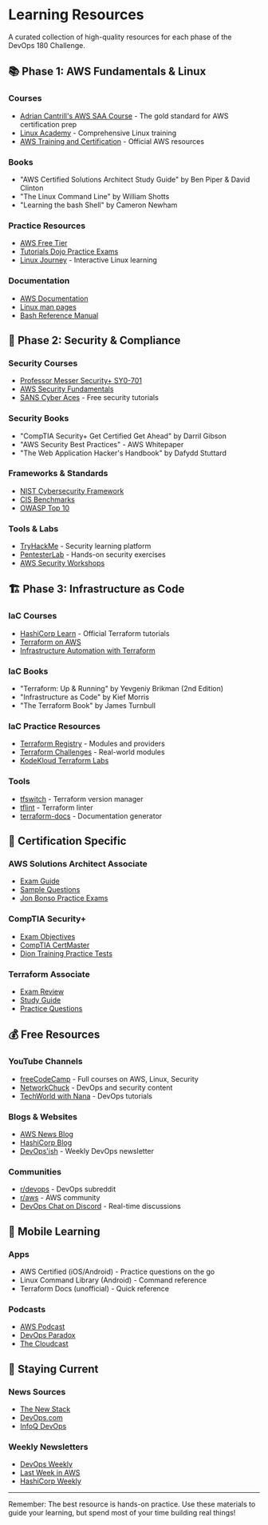# Learning Resources

A curated collection of high-quality resources for each phase of the DevOps 180 Challenge.

## 📚 Phase 1: AWS Fundamentals & Linux

### Courses
- [Adrian Cantrill's AWS SAA Course](https://learn.cantrill.io) - The gold standard for AWS certification prep
- [Linux Academy](https://linuxacademy.com) - Comprehensive Linux training
- [AWS Training and Certification](https://aws.amazon.com/training/) - Official AWS resources

### Books
- "AWS Certified Solutions Architect Study Guide" by Ben Piper & David Clinton
- "The Linux Command Line" by William Shotts
- "Learning the bash Shell" by Cameron Newham

### Practice Resources
- [AWS Free Tier](https://aws.amazon.com/free/)
- [Tutorials Dojo Practice Exams](https://tutorialsdojo.com/)
- [Linux Journey](https://linuxjourney.com/) - Interactive Linux learning

### Documentation
- [AWS Documentation](https://docs.aws.amazon.com/)
- [Linux man pages](https://linux.die.net/man/)
- [Bash Reference Manual](https://www.gnu.org/software/bash/manual/)

## 🔐 Phase 2: Security & Compliance

### Security Courses
- [Professor Messer Security+ SY0-701](https://www.professormesser.com/security-plus/sy0-701/sy0-701-video/sy0-701-comptia-security-plus-course/)
- [AWS Security Fundamentals](https://aws.amazon.com/training/course-descriptions/security-fundamentals/)
- [SANS Cyber Aces](https://www.cyberaces.org/) - Free security tutorials

### Security Books
- "CompTIA Security+ Get Certified Get Ahead" by Darril Gibson
- "AWS Security Best Practices" - AWS Whitepaper
- "The Web Application Hacker's Handbook" by Dafydd Stuttard

### Frameworks & Standards
- [NIST Cybersecurity Framework](https://www.nist.gov/cyberframework)
- [CIS Benchmarks](https://www.cisecurity.org/cis-benchmarks/)
- [OWASP Top 10](https://owasp.org/www-project-top-ten/)

### Tools & Labs
- [TryHackMe](https://tryhackme.com/) - Security learning platform
- [PentesterLab](https://pentesterlab.com/) - Hands-on security exercises
- [AWS Security Workshops](https://awssecworkshops.com/)

## 🏗️ Phase 3: Infrastructure as Code

### IaC Courses
- [HashiCorp Learn](https://learn.hashicorp.com/terraform) - Official Terraform tutorials
- [Terraform on AWS](https://learn.hashicorp.com/collections/terraform/aws-get-started)
- [Infrastructure Automation with Terraform](https://www.udemy.com/course/terraform-beginner-to-advanced/)

### IaC Books
- "Terraform: Up & Running" by Yevgeniy Brikman (2nd Edition)
- "Infrastructure as Code" by Kief Morris
- "The Terraform Book" by James Turnbull

### IaC Practice Resources
- [Terraform Registry](https://registry.terraform.io/) - Modules and providers
- [Terraform Challenges](https://github.com/terraform-aws-modules) - Real-world modules
- [KodeKloud Terraform Labs](https://kodekloud.com/courses/terraform-for-beginners/)

### Tools
- [tfswitch](https://tfswitch.warrensbox.com/) - Terraform version manager
- [tflint](https://github.com/terraform-linters/tflint) - Terraform linter
- [terraform-docs](https://terraform-docs.io/) - Documentation generator

## 🎯 Certification Specific

### AWS Solutions Architect Associate
- [Exam Guide](https://d1.awsstatic.com/training-and-certification/docs-sa-assoc/AWS-Certified-Solutions-Architect-Associate_Exam-Guide.pdf)
- [Sample Questions](https://d1.awsstatic.com/training-and-certification/docs-sa-assoc/AWS-Certified-Solutions-Architect-Associate_Sample-Questions.pdf)
- [Jon Bonso Practice Exams](https://www.udemy.com/course/aws-certified-solutions-architect-associate-amazon-practice-exams-saa-c03/)

### CompTIA Security+
- [Exam Objectives](https://www.comptia.org/training/resources/exam-objectives)
- [CompTIA CertMaster](https://www.comptia.org/training/certmaster)
- [Dion Training Practice Tests](https://www.diontraining.com/comptia-security-sy0-701-practice-exams/)

### Terraform Associate
- [Exam Review](https://learn.hashicorp.com/tutorials/terraform/associate-review)
- [Study Guide](https://learn.hashicorp.com/tutorials/terraform/associate-study)
- [Practice Questions](https://medium.com/bb-tutorials-and-thoughts/250-practice-questions-for-terraform-associate-certification-7a3ccebe6a1a)

## 💰 Free Resources

### YouTube Channels
- [freeCodeCamp](https://www.youtube.com/c/Freecodecamp) - Full courses on AWS, Linux, Security
- [NetworkChuck](https://www.youtube.com/c/NetworkChuck) - DevOps and security content
- [TechWorld with Nana](https://www.youtube.com/c/TechWorldwithNana) - DevOps tutorials

### Blogs & Websites
- [AWS News Blog](https://aws.amazon.com/blogs/aws/)
- [HashiCorp Blog](https://www.hashicorp.com/blog)
- [DevOps'ish](https://devopsish.com/) - Weekly DevOps newsletter

### Communities
- [r/devops](https://www.reddit.com/r/devops/) - DevOps subreddit
- [r/aws](https://www.reddit.com/r/aws/) - AWS community
- [DevOps Chat on Discord](https://discord.gg/devops) - Real-time discussions

## 📱 Mobile Learning

### Apps
- AWS Certified (iOS/Android) - Practice questions on the go
- Linux Command Library (Android) - Command reference
- Terraform Docs (unofficial) - Quick reference

### Podcasts
- [AWS Podcast](https://aws.amazon.com/podcasts/aws-podcast/)
- [DevOps Paradox](https://www.devopsparadox.com/)
- [The Cloudcast](https://www.thecloudcast.net/)

## 🔄 Staying Current

### News Sources
- [The New Stack](https://thenewstack.io/)
- [DevOps.com](https://devops.com/)
- [InfoQ DevOps](https://www.infoq.com/devops/)

### Weekly Newsletters
- [DevOps Weekly](https://www.devopsweekly.com/)
- [Last Week in AWS](https://www.lastweekinaws.com/)
- [HashiCorp Weekly](https://www.hashicorp.com/blog/categories/weekly-roundup)

---

Remember: The best resource is hands-on practice. Use these materials to guide your learning, but spend most of your time building real things!